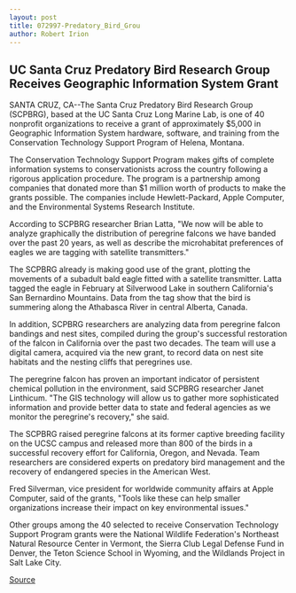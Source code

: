 ```yaml
---
layout: post
title: 072997-Predatory_Bird_Grou
author: Robert Irion
---
```


## UC Santa Cruz Predatory Bird Research Group Receives Geographic Information System Grant

SANTA CRUZ, CA--The Santa Cruz Predatory Bird Research Group  (SCPBRG), based at the UC Santa Cruz Long Marine Lab, is one of 40  nonprofit organizations to receive a grant of approximately $5,000  in Geographic Information System hardware, software, and training  from the Conservation Technology Support Program of Helena,  Montana.

The Conservation Technology Support Program makes gifts of  complete information systems to conservationists across the  country following a rigorous application procedure. The program is a  partnership among companies that donated more than $1 million  worth of products to make the grants possible. The companies  include Hewlett-Packard, Apple Computer, and the Environmental  Systems Research Institute.

According to SCPBRG researcher Brian Latta, "We now will be  able to analyze graphically the distribution of peregrine falcons we  have banded over the past 20 years, as well as describe the  microhabitat preferences of eagles we are tagging with satellite  transmitters."

The SCPBRG already is making good use of the grant, plotting  the movements of a subadult bald eagle fitted with a satellite  transmitter. Latta tagged the eagle in February at Silverwood Lake  in southern California's San Bernardino Mountains. Data from the tag  show that the bird is summering along the Athabasca River in  central Alberta, Canada.

In addition, SCPBRG researchers are analyzing data from  peregrine falcon bandings and nest sites, compiled during the group's  successful restoration of the falcon in California over the past two  decades. The team will use a digital camera, acquired via the new  grant, to record data on nest site habitats and the nesting cliffs that  peregrines use.

The peregrine falcon has proven an important indicator of  persistent chemical pollution in the environment, said SCPBRG  researcher Janet Linthicum. "The GIS technology will allow us to  gather more sophisticated information and provide better data to  state and federal agencies as we monitor the peregrine's recovery,"  she said.

The SCPBRG raised peregrine falcons at its former captive  breeding facility on the UCSC campus and released more than 800 of  the birds in a successful recovery effort for California, Oregon, and  Nevada. Team researchers are considered experts on predatory bird  management and the recovery of endangered species in the American  West.

Fred Silverman, vice president for worldwide community  affairs at Apple Computer, said of the grants, "Tools like these can  help smaller organizations increase their impact on key  environmental issues."

Other groups among the 40 selected to receive Conservation  Technology Support Program grants were the National Wildlife  Federation's Northeast Natural Resource Center in Vermont, the  Sierra Club Legal Defense Fund in Denver, the Teton Science School  in Wyoming, and the Wildlands Project in Salt Lake City.

[Source](http://www1.ucsc.edu/news_events/press_releases/archive/97-98/07-97/072997-Predatory_Bird_Grou.html "Permalink to 072997-Predatory_Bird_Grou")
